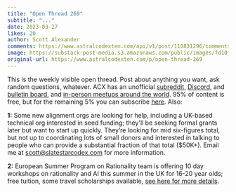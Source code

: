 ```yaml
---
title: "Open Thread 269"
subtitle: "..."
date: 2023-03-27
likes: 20
author: Scott Alexander
comments: https://www.astralcodexten.com/api/v1/post/110831296/comments?&all_comments=true
image: https://substack-post-media.s3.amazonaws.com/public/images/fd10ffaf-4734-4f3c-962b-797c91448ef6_496x341.png
original-url: https://www.astralcodexten.com/p/open-thread-269
---
```

This is the weekly visible open thread. Post about anything you want, ask random questions, whatever. ACX has an unofficial [subreddit](https://www.reddit.com/r/slatestarcodex/), [Discord](https://discord.gg/RTKtdut), and [bulletin board](https://www.datasecretslox.com/index.php), and [in-person meetups around the world](https://www.lesswrong.com/community?filters%5B0%5D=SSC). 95% of content is free, but for the remaining 5% you can subscribe [here](https://astralcodexten.substack.com/subscribe?). Also:

**1:** Some new alignment orgs are looking for help, including a UK-based technical org interested in seed funding; they'll be seeking formal grants later but want to start up quickly. They’re looking for mid six-figures total, but not up to coordinating lots of small donors and interested in talking to people who can provide a substantial fraction of that total ($50K+). Email me at [scott@slatestarcodex.com](mailto:scott@slatestarcodex.com) for more information.

**2:** European Summer Program on Rationality team is offering 10 day workshops on rationality and AI this summer in the UK for 16-20 year olds; free tuition, some travel scholarships available, [see here for more details](https://espr.camp/2023-camps). 
